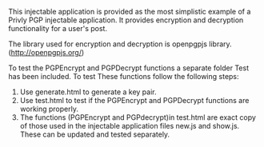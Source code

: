 This injectable application is provided as the most simplistic 
example of a Privly PGP injectable application.
It provides encryption and decryption functionality for a user's post.

The library used for encryption and decryption is openpgpjs library.(http://openpgpjs.org/)

To test the PGPEncrypt and PGPDecrypt functions a separate folder Test has been included. 
To test These functions follow the following steps: 
1. Use generate.html to generate a key pair. 
2. Use test.html to test if the PGPEncrypt and PGPDecrypt functions are working properly.
3. The functions (PGPEncrypt and PGPdecrypt)in test.html are exact copy of those used in 
the injectable application files new.js and show.js. These can be updated and tested 
separately.